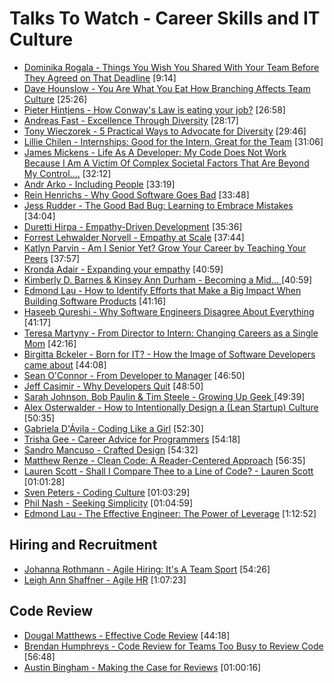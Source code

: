 # Talks To Watch - Career Skills and IT Culture

- [Dominika Rogala - Things You Wish You Shared With Your Team Before They Agreed on That Deadline](https://www.youtube.com/watch?v=h-HKy619BM8) [9:14]
- [Dave Hounslow - You Are What You Eat How Branching Affects Team Culture](https://vimeo.com/162625187) [25:26]
- [Pieter Hintjens - How Conway's Law is eating your job?](https://www.youtube.com/watch?v=7HECD3eLoVo) [26:58]
- [Andreas Fast - Excellence Through Diversity](https://www.youtube.com/watch?v=_mwcreHuqNA) [28:17]
- [Tony Wieczorek - 5 Practical Ways to Advocate for Diversity](https://www.youtube.com/watch?v=zi335PDgL7A) [29:46]
- [Lillie Chilen - Internships: Good for the Intern, Great for the Team](https://www.youtube.com/watch?v=75LK0MOvyjQ) [31:06]
- [James Mickens - Life As A Developer: My Code Does Not Work Because I Am A Victim Of Complex Societal Factors That Are Beyond My Control....](https://www.youtube.com/watch?v=7Nj9ZjwOdFQ) [32:12]
- [Andr Arko - Including People](https://www.youtube.com/watch?v=MrPtHogES6k) [33:19]
- [Rein Henrichs - Why Good Software Goes Bad](https://www.youtube.com/watch?v=JXVHvqbfsNI) [33:48]
- [Jess Rudder - The Good Bad Bug: Learning to Embrace Mistakes](https://www.youtube.com/watch?v=NgGloe7hLBU) [34:04]
- [Duretti Hirpa - Empathy-Driven Development](https://www.youtube.com/watch?v=XZJBfMmOEjg)  [35:36]
- [Forrest Lehwalder Norvell - Empathy at Scale](https://www.youtube.com/watch?v=5d0y5J8rn4A) [37:44]
- [Katlyn Parvin - Am I Senior Yet? Grow Your Career by Teaching Your Peers](https://www.youtube.com/watch?v=jcTmoOHhG9A) [37:57]
- [Kronda Adair - Expanding your empathy](https://www.youtube.com/watch?v=SsRlx9p3TBM) [40:59]
- [Kimberly D. Barnes & Kinsey Ann Durham - Becoming a Mid... ](https://www.youtube.com/watch?v=i_RisLTNZEY) [40:59]
- [Edmond Lau - How to Identify Efforts that Make a Big Impact When Building Software Products](https://www.youtube.com/watch?v=NZA6TkCP3yo) [41:16]
- [Haseeb Qureshi - Why Software Engineers Disagree About Everything](https://www.youtube.com/watch?v=x07q6V4VXC8) [41:17]
- [Teresa Martyny - From Director to Intern: Changing Careers as a Single Mom](https://www.youtube.com/watch?v=hZLz9p58ZqU) [42:16]
- [Birgitta Bckeler - Born for IT? - How the Image of Software Developers came about](https://www.youtube.com/watch?v=wk1r4XaWwsM) [44:08]
- [Sean O'Connor - From Developer to Manager](https://www.youtube.com/watch?v=lzBm0r8CxhY) [46:50]
- [Jeff Casimir - Why Developers Quit](https://www.youtube.com/watch?v=JgEgtKKAabg)  [48:50]
- [Sarah Johnson, Bob Paulin & Tim Steele - Growing Up Geek ](https://www.youtube.com/watch?v=GLU3ARt4GIY) [49:39]
- [Alex Osterwalder - How to Intentionally Design a (Lean Startup) Culture](https://www.youtube.com/watch?v=Yw7Me3jOUVg) [50:35]
- [Gabriela D'Ávila - Coding Like a Girl](https://www.youtube.com/watch?v=cPCm8zpchQ4) [52:30]
- [Trisha Gee - Career Advice for Programmers](https://www.youtube.com/watch?v=LlAn452X4Lc)  [54:18]
- [Sandro Mancuso - Crafted Design](https://vimeo.com/101106002) [54:32]
- [Matthew Renze - Clean Code: A Reader-Centered Approach](https://vimeo.com/157710445) [56:35]
- [Lauren Scott - Shall I Compare Thee to a Line of Code? - Lauren Scott](https://vimeo.com/161591675) [01:01:28]
- [Sven Peters - Coding Culture](https://vimeo.com/138873440) [01:03:29]
- [Phil Nash - Seeking Simplicity](https://vimeo.com/157716613) [01:04:59]
- [Edmond Lau - The Effective Engineer: The Power of Leverage](https://www.youtube.com/watch?v=SclqaNqqAV0) [1:12:52]



## Hiring and Recruitment

- [Johanna Rothmann - Agile Hiring: It's A Team Sport](https://vimeo.com/166252359) [54:26]
- [Leigh Ann Shaffner - Agile HR](https://vimeo.com/167960239) [1:07:23]


## Code Review

- [Dougal Matthews - Effective Code Review](https://www.youtube.com/watch?v=uIwl01Nazdg) [44:18]
- [Brendan Humphreys - Code Review for Teams Too Busy to Review Code](https://www.youtube.com/watch?v=1m3eRFeCInY) [56:48]
- [Austin Bingham - Making the Case for Reviews](https://vimeo.com/105879807) [01:00:16]
